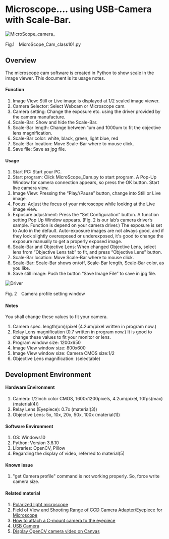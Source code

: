 # Microscope.... using USB-Camera  with Scale-Bar.
![MicroScope_camera_](https://user-images.githubusercontent.com/131073488/232638774-941036c1-b2d0-416e-9a37-8034ef27601f.jpg)<p>
Fig.1　MicroScope_Cam_class101.py

## Overview
The microscope cam software is created in Python to show scale in the image viewer. This document is its usage notes. <p>
#### Function
1. Image View: Still or Live image is displayed at 1/2 scaled image viewer.
2. Camera Selector: Select Webcam or Microscope cam.
3. Camera setting: Change the exposure etc. using the driver provided by the camera manufacture.
4. Scale-Bar: Show and hide the Scale-Bar.
5. Scale-Bar length: Change between 1um and 1000um to fit the objective lens magnification.
6. Scale-Bar color: white, black, green, light blue, red
7. Scale-Bar location: Move Scale-Bar where to mouse click.
8. Save file: Save as jpg file.
#### Usage
  1. Start PC: Start your PC.
  2. Start program: Click MicroScope_Cam.py to start program. A Pop-Up Window for camera connection appears, so press the OK button. Start live camera view.
  3. Image View: Pressing the “Play//Pause” button, change into Still or Live image.
  4. Focus: Adjust the focus of your microscope while looking at the Live image view.
  5. Exposure adjustment: Press the “Set Configuration” button. A function setting Pop Up Window appears. (Fig. 2 is our lab’s camera driver’s sample. Function is depend on your camera driver.) The exposure is set to Auto in the default. Auto-exposure images are not always good, and if they look slightly overexposed or underexposed, it's good to change the exposure manually to get a properly exposed image.
  6. Scale-Bar and Objective Lens: When changed Objective Lens, select lens from “Objective Lens tab” to fit, and press “Objective Lens” button.
  7. Scale-Bar location: Move Scale-Bar where to mouse click.
  8. Scale-Bar: Scale-Bar shows on/off, Scale-Bar length, Scale-Bar color, as you like.
  9. Save still image: Push the button “Save Image File” to save in jpg file.
    
  ![Driver](https://user-images.githubusercontent.com/131073488/233557365-10122650-103b-40a2-9279-da5d800b0f85.png) <p>
    Fig. 2　Camera profile setting window

#### Notes  
You shall change these values to fit your camera.
  1. Camera spec. length(um)/pixel 	(4.2um/pixel written in program now.)
  2. Relay Lens magnification		(0.7 written in program now.)
It is good to change these values to fit your monitor or lens.
  1. Program window size:		   1200x650
  2. Image View window size:	    800x600
  3. Image View window size: 		Camera CMOS size:1/2
  4. Objective Lens magnification:	(selectable)
  
## Development Environment
#### Hardware Environment
  1. Camera: 1/2inch color CMOS,   1600x1200pixels,  4.2um/pixel,  10fps(max) (material(4))
  2. Relay Lens (Eyepiece): 0.7x (material(3))
  3. Objective Lens: 5x, 10x, 20x, 50x, 100x (material(1))
#### Software Environment
  1. OS: Windows10
  2. Python: Version 3.8.10
  3. Libraries: OpenCV, Pillow
  4. Regarding the display of video, referred to material(5)
#### Known issue
  1. "get Camera profile" command is not working properly.  So, force write camera size.
#### Related material
  1. [Polarized light microscope](https://www.microscope.healthcare.nikon.com/products/polarizing-microscopes/eclipse-lv100n-pol)
  2. [Field of View and Shooting Range of CCD Camera Adapter/Eyepiece for Microscope](https://www-mecan-co-jp.translate.goog/microscope/Digital/USB/View-Range.htm?_x_tr_sl=ja&_x_tr_tl=en&_x_tr_hl=ja&_x_tr_pto=wapp)
  3. [How to attach a C-mount camera to the eyepiece](https://www-mecan-co-jp.translate.goog/microscope/Digital/USB/Join-Micro.html?_x_tr_sl=ja&_x_tr_tl=en&_x_tr_hl=ja&_x_tr_pto=wapp)
  4. [USB Camera](https://www-trinity--lab-co-jp.translate.goog/IUC_cam/shiyou.html?_x_tr_sl=ja&_x_tr_tl=en&_x_tr_hl=ja&_x_tr_pto=wapp)
  5. [Display OpenCV camera video on Canvas](https://imagingsolution-net.translate.goog/program/python/tkinter/display_opencv_video_canvas/?_x_tr_sl=ja&_x_tr_tl=en&_x_tr_hl=ja&_x_tr_pto=wapp)
 
